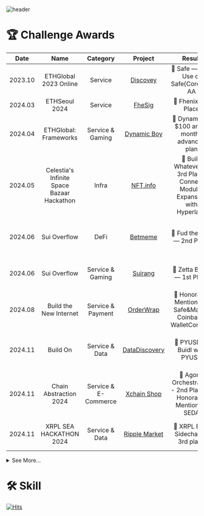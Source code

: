 ![header](https://capsule-render.vercel.app/api?type=venom&height=200&text=Welcome%20Hackathemy&fontSize=70&color=0:8871e5,100:b678c4&stroke=b678c4)

# 🏆 Challenge Awards

|Date|Name|Category|Project|Result|Member|
|:---:|:---:|:---:|:---:|:---:|:---:|
|2023.10|ETHGlobal 2023 Online|Service|[Discovey](https://ethglobal.com/showcase/discovey-tuywc)|🥉 Safe — Best Use of Safe{Core} for AA|Yong & Jinhwan & Seongjae
|2024.03|ETHSeoul 2024|Service|[FheSig](https://devfolio.co/projects/fhesig-5d79)|🎉 Fhenix 3rd Place| Jinhwan
|2024.04|ETHGlobal: Frameworks|Service & Gaming|[Dynamic Boy](https://ethglobal.com/showcase/dynamic-boy-xpwo0)|🎉 Dynamic — $100 and 3 months advanced plan| Yong & Seongjae
|2024.05|Celestia's Infinite Space Bazaar Hackathon|Infra|[NFT.info](https://dorahacks.io/ko/buidl/12604)|🥉 Build Whatever — 3rd Place, Connect Modular Expansion with Hyperlane| Yong & Seongjae & Jinhwan & Jeongseup
|2024.06|Sui Overflow|DeFi|[Betmeme]()|🥈 Fud the Dog — 2nd Place| Yong & Jacob & Taejin & Yewon & Semin
|2024.06|Sui Overflow|Service & Gaming|[Suirang](https://docs.google.com/presentation/d/1ub2e2YDdFAdV_jgsCEQXuFHDZwFf5scdk9yzNkMKE6s/edit?usp=sharing)|🥇 Zetta Block — 1st Place| Jinhwan & Jeongseup & Seongjae
|2024.08|Build the New Internet|Service & Payment|[OrderWrap](https://devfolio.co/projects/orderwrap-2eb8)|🛒 Honorable Mentions — Safe&Magic, Coinbase, WalletConnect| Yong & Semin & Seongjae
|2024.11|Build On|Service & Data|[DataDiscovery](https://devfolio.co/projects/discovey-5c68)|🥇 PYUSD — Buidl with PYUSD| Yong & Seongjae & Chanho & Jiho & Jaewon
|2024.11|Chain Abstraction 2024|Service & E-Commerce|[Xchain Shop](https://github.com/juniahn-dev/xchainshop)|🥈 Agoric Orchestration - 2nd Place, 🛒 Honorable Mentions - SEDA| Yong & Seongjae & Jacob & Jiho & Jinhwan
|2024.11|XRPL SEA HACKATHON 2024|Service & Data|[Ripple Market](https://dorahacks.io/buidl/18380/)|🥉 XRPL EVM Sidechain - 3rd place| Yong & Jinhwan & Seongjae & Chanho

<details>
<summary>
  See More...
</summary>
<div markdown="1">

|Name|Project|Result|Member|
|:---:|:---:|:---:|:---:|
|Constellation: A Chainlink Hackathon|[Re-Fresh](https://devpost.com/software/re-fresh-0ocer8)|😭 Fail|Yong & Jinhwan & Jeongseup & Sangmin & Seongjae 
|ETH Seoul 2024|[AI Guard Snap](https://devfolio.co/projects/dappassistants-9d92)|😭 Fail| Yong & Seongjae & Jinhwan & Jeongseup
|Onchain Summer Buildathon|[BetMeme](https://devfolio.co/projects/betmeme-b849)|😭 Fail| Yewon & Semin & Jinhwan & Jacob & Seongjae & Yong
|BNB Chain 2024 Q3 Hackathon|[WnW - Win with the wises](https://dorahacks.io/buidl/15630)|😭 Fail| Yewon & Semin & Chanho & Jiho & Seongjae & Yong
|XRPL Hacakthon Seoul 2024|[Ripplemarket](https://docs.google.com/presentation/d/1rKydwCkYAoo4t626fCLn7JsdGnyy1jnnBbkax9OqyOA/edit#slide=id.g2f632f6b168_1_38)|😭 Fail| Jinhwan & Yong
|Scroll Level Up Mini Hack|[Scrollipop](https://github.com/jaerius/secondhandMarket)|😭 Fail| Jaewon & Chanho & Seongjae & Yong

</div>
</details>

# 🛠️ Skill

[![Hits](https://hits.seeyoufarm.com/api/count/incr/badge.svg?url=https%3A%2F%2Fgithub.com%2Fhackathemy&count_bg=%23CBA6E6&title_bg=%238E22DA&icon=&icon_color=%23FFFAFA&title=Review&edge_flat=false)](https://hits.seeyoufarm.com)

<!--

**Here are some ideas to get you started:**

🙋‍♀️ A short introduction - what is your organization all about?
🌈 Contribution guidelines - how can the community get involved?
👩‍💻 Useful resources - where can the community find your docs? Is there anything else the community should know?
🍿 Fun facts - what does your team eat for breakfast?
🧙 Remember, you can do mighty things with the power of [Markdown](https://docs.github.com/github/writing-on-github/getting-started-with-writing-and-formatting-on-github/basic-writing-and-formatting-syntax)
-->
